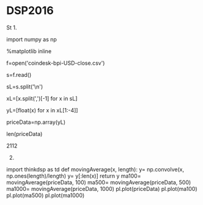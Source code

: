 # DSP2016
St
1.

import numpy as np

%matplotlib inline

f=open('coindesk-bpi-USD-close.csv')

s=f.read()

sL=s.split('\n')

xL=[x.split(',')[-1] for x in sL]

yL=[float(x) for x in xL[1:-4]]

priceData=np.array(yL)

len(priceData)

2112

2.
import thinkdsp as td
def movingAverage(x, length):
    y= np.convolve(x, np.ones(length)/length)
    y= y[:len(x)]
    return y
ma100= movingAverage(priceData, 100)
ma500= movingAverage(priceData, 500)
ma1000= movingAverage(priceData, 1000)
pl.plot(priceData)
pl.plot(ma100)
pl.plot(ma500)
pl.plot(ma1000)
